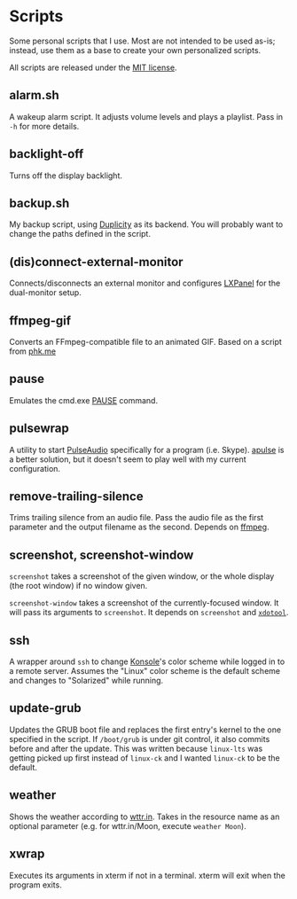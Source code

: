 Scripts
=======
Some personal scripts that I use. Most are not intended to be used
as-is; instead, use them as a base to create your own personalized
scripts.

All scripts are released under the [MIT license][].

[MIT license]: https://opensource.org/licenses/MIT

alarm.sh
--------
A wakeup alarm script. It adjusts volume levels and plays a playlist.
Pass in `-h` for more details.

backlight-off
-------------
Turns off the display backlight.

backup.sh
---------
My backup script, using [Duplicity][] as its backend. You will probably
want to change the paths defined in the script.

[Duplicity]: http://www.nongnu.org/duplicity/

(dis)connect-external-monitor
-----------------------------
Connects/disconnects an external monitor and configures [LXPanel][] for
the dual-monitor setup.

[LXPanel]: http://wiki.lxde.org/en/LXPanel

ffmpeg-gif
----------
Converts an FFmpeg-compatible file to an animated GIF. Based on a script
from [phk.me][]

[phk.me]: http://blog.pkh.me/p/21-high-quality-gif-with-ffmpeg.html

pause
-----
Emulates the cmd.exe [PAUSE][] command.

[PAUSE]: http://ss64.com/nt/pause.html

pulsewrap
---------
A utility to start [PulseAudio][] specifically for a program (i.e.
Skype). [apulse][] is a better solution, but it doesn't seem to play
well with my current configuration.

[PulseAudio]: https://wiki.freedesktop.org/www/Software/PulseAudio/
[apulse]: https://github.com/i-rinat/apulse

remove-trailing-silence
-----------------------
Trims trailing silence from an audio file. Pass the audio file as the
first parameter and the output filename as the second. Depends on [ffmpeg][].

[ffmpeg]: https://ffmpeg.org/

screenshot, screenshot-window
-----------------------------
`screenshot` takes a screenshot of the given window, or the whole
display (the root window) if no window given.

`screenshot-window` takes a screenshot of the currently-focused window.
It will pass its arguments to `screenshot`.  It depends on `screenshot`
and [`xdotool`][xdotool].

[xdotool]: http://www.semicomplete.com/projects/xdotool/

ssh
---
A wrapper around `ssh` to change [Konsole][]'s color scheme while logged
in to a remote server. Assumes the "Linux" color scheme is the default
scheme and changes to "Solarized" while running.

[Konsole]: https://konsole.kde.org/

update-grub
-----------
Updates the GRUB boot file and replaces the first entry's kernel to the
one specified in the script. If `/boot/grub` is under git control, it
also commits before and after the update. This was written because
`linux-lts` was getting picked up first instead of `linux-ck` and I
wanted `linux-ck` to be the default.

weather
-------
Shows the weather according to [wttr.in][]. Takes in the resource name as an
optional parameter (e.g. for wttr.in/Moon, execute `weather Moon`).

[wttr.in]: https://github.com/chubin/wttr.in

xwrap
-----
Executes its arguments in xterm if not in a terminal. xterm will exit
when the program exits.
